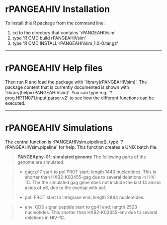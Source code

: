 rPANGEAHIV Installation
======================

To install this R package from the command line: 

 1. cd to the directory that contains 'rPANGEAHIVsim' 
 2. type 'R CMD build rPANGEAHIVsim'  
 3. type 'R CMD INSTALL rPANGEAHIVsim_1.0-0.tar.gz'

----------
 
rPANGEAHIV Help files
======================
Then run R and load the package with 'library(rPANGEAHIVsim)'. The package content that is currently documented is shown with 'library(help=rPANGEAHIVsim)'. You can type e.g.  '?prog.HPTN071.input.parser.v2' to see how the different functions can be executed.

----------

rPANGEAHIV Simulations
======================
The central function is rPANGEAHIVsim.pipeline(), type '?rPANGEAHIVsim.pipeline' for help. This function creates a UNIX batch file.

> **PANGEAphy-01: simulated genome**
> The following parts of the genome are simulated:

> - gag: p17 start to pol PROT start; length 1440 nucleotides. This is shorter than HXB2-K03455-gag due to several deletions in HIV-1C. The the simulated gag gene does not include the last 14 amino acids of p6, due to the overlap with pol.

> - pol: PROT start to Integrase end; length 2844 nucleotides. 

> - env: CDS signal peptide start to gp41 end; length 2523 nucleotides. This shorter than HXB2-K03455-env due to several deletions in HIV-1C.